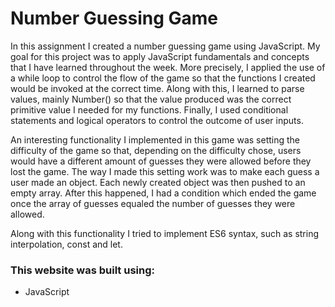 # Number Guessing Game 

In this assignment I created a number guessing game using JavaScript. My goal for this project was to apply JavaScript fundamentals and concepts that I have learned throughout the week. More precisely, 
I applied the use of a while loop to control the flow of the game so that the functions I created would be invoked at the correct time. Along with this, I learned to parse values, mainly Number() so that the value
produced was the correct primitive value I needed for my functions. Finally, I used conditional statements and logical operators to control the outcome of user inputs. 

An interesting functionality I implemented in this game was setting the difficulty of the game so that, depending on the difficulty chose,
users would have a different amount of guesses they were allowed before they lost the game. The way I made this setting work was to 
make each guess a user made an object. Each newly created object was then pushed to an empty array. After this happened, I had a condition 
which ended the game once the array of guesses equaled the number of guesses they were allowed. 

Along with this functionality I tried to implement ES6 syntax, such as string interpolation, const and let. 


### This website was built using:

* JavaScript

